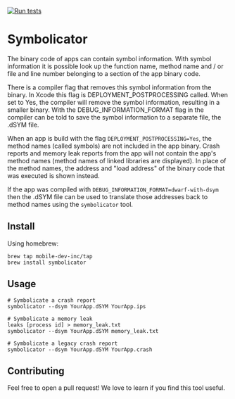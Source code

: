 [![Run tests](https://github.com/mobile-dev-inc/Symbolicator/actions/workflows/test.yml/badge.svg)](https://github.com/mobile-dev-inc/Symbolicator/actions/workflows/test.yml)

# Symbolicator

The binary code of apps can contain symbol information. With symbol information it is possible look up the function name, method name and / or file and line number belonging to a section of the app binary code.

There is a compiler flag that removes this symbol information from the binary. In Xcode this flag is DEPLOYMENT_POSTPROCESSING called. When set to Yes, the compiler will remove the symbol information, resulting in a smaller binary.
With the DEBUG_INFORMATION_FORMAT flag in the compiler can be told to save the symbol information to a separate file, the .dSYM file. 

When an app is build with the flag `DEPLOYMENT_POSTPROCESSING=Yes`, the method names (called symbols) are not included in the app binary. Crash reports and memory leak reports from the app will not contain the app's method names (method names of linked libraries are displayed).
In place of the method names, the address and "load address" of the binary code that was executed is shown instead. 

If the app was compiled with `DEBUG_INFORMATION_FORMAT=dwarf-with-dsym` then the .dSYM file can be used to translate those addresses back to method names using the `symbolicator` tool. 

## Install

Using homebrew:
```
brew tap mobile-dev-inc/tap
brew install symbolicator
```

## Usage

```
# Symbolicate a crash report
symbolicator --dsym YourApp.dSYM YourApp.ips

# Symbolicate a memory leak
leaks [process id] > memory_leak.txt
symbolicator --dsym YourApp.dSYM memory_leak.txt

# Symbolicate a legacy crash report
symbolicator --dsym YourApp.dSYM YourApp.crash
```

## Contributing

Feel free to open a pull request! We love to learn if you find this tool useful.
